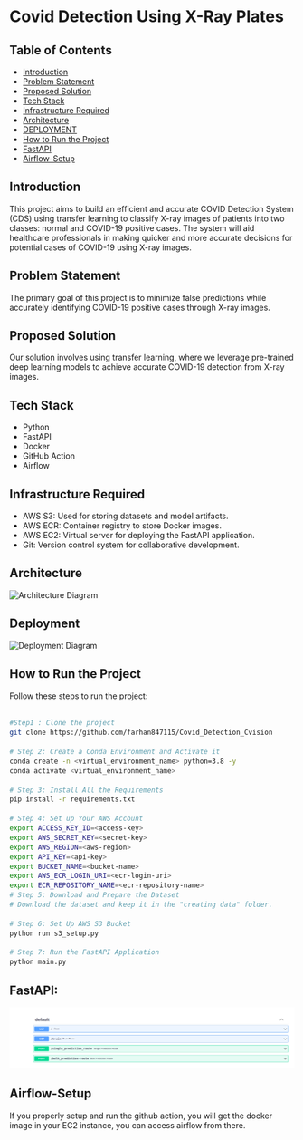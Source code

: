 # Covid Detection Using X-Ray Plates

## Table of Contents

- [Introduction](#introduction)
- [Problem Statement](#problem-statement)
- [Proposed Solution](#proposed-solution)
- [Tech Stack](#tech-stack)
- [Infrastructure Required](#infrastructure-required)
- [Architecture](#architecture)
- [DEPLOYMENT](#deployment)
- [How to Run the Project](#how-to-run-the-project)
- [FastAPI](#FastAPI)
- [Airflow-Setup](#Airflow-Setup)


## Introduction

This project aims to build an efficient and accurate COVID Detection System (CDS) using transfer learning to classify X-ray images of patients into two classes: normal and COVID-19 positive cases. The system will aid healthcare professionals in making quicker and more accurate decisions for potential cases of COVID-19 using X-ray images.

## Problem Statement

The primary goal of this project is to minimize false predictions while accurately identifying COVID-19 positive cases through X-ray images.

## Proposed Solution

Our solution involves using transfer learning, where we leverage pre-trained deep learning models to achieve accurate COVID-19 detection from X-ray images.

## Tech Stack

- Python
- FastAPI
- Docker
- GitHub Action
- Airflow

## Infrastructure Required

- AWS S3: Used for storing datasets and model artifacts.
- AWS ECR: Container registry to store Docker images.
- AWS EC2: Virtual server for deploying the FastAPI application.
- Git: Version control system for collaborative development.

## Architecture


![Architecture Diagram](https://github.com/farhan847115/Covid_Detection_Cvision/blob/main/architecture.png)
    

## Deployment

![Deployment Diagram](https://github.com/farhan847115/Covid_Detection_Cvision/blob/main/deployment.png)


## How to Run the Project

Follow these steps to run the project:

```bash

#Step1 : Clone the project
git clone https://github.com/farhan847115/Covid_Detection_Cvision

# Step 2: Create a Conda Environment and Activate it
conda create -n <virtual_environment_name> python=3.8 -y
conda activate <virtual_environment_name>

# Step 3: Install All the Requirements
pip install -r requirements.txt

# Step 4: Set up Your AWS Account
export ACCESS_KEY_ID=<access-key>
export AWS_SECRET_KEY=<secret-key>
export AWS_REGION=<aws-region>
export API_KEY=<api-key>
export BUCKET_NAME=<bucket-name>
export AWS_ECR_LOGIN_URI=<ecr-login-uri>
export ECR_REPOSITORY_NAME=<ecr-repository-name>
# Step 5: Download and Prepare the Dataset
# Download the dataset and keep it in the "creating data" folder.

# Step 6: Set Up AWS S3 Bucket
python run s3_setup.py

# Step 7: Run the FastAPI Application
python main.py


``` 

## FastAPI:
![FASTAPI SSS Diagram](https://github.com/rajandevkota98/Covid-Detection-Using-X-Ray-Plates/blob/main/flowchart/Screenshot%20from%202023-08-04%2013-53-48.png)


## Airflow-Setup
If you properly setup and run the github action, you will get the docker image in your EC2 instance, you can access airflow from there.


